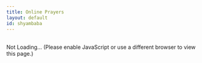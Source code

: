 ```yaml
---
title: Online Prayers
layout: default
id: shyambaba
---
```

<script src="//cdnjs.cloudflare.com/ajax/libs/jquery-timeago/1.4.1/jquery.timeago.min.js"></script>
<!-- 
<h3 id="post-msg"></h3>
<form id="post-form" action="https://a.kishan.info/comments/?id={{ page.id }}" method="post">
<label for="name">Name</label><br>
<input type="text" id="name" name="name" style="width:50%" required><br>
<label for="msg">Message</label><br>
<textarea id="msg" name="msg" rows="8" style="width:50%" required></textarea><br>
<input type="text" name="foo" style="display:none">
<button type="submit">Post</button>
</form>
 -->
<br>

<div id="comments"><noscript>Not </noscript>Loading...<noscript> (Please enable JavaScript or use a different browser to view this page.)</noscript></div>
<script>
$('#comments').load('https://a.kishan.info/comments/{{ page.id }}.htm', function() {
    $('time').timeago().each(function(){
        $(this).attr('title', new Date($(this).attr('datetime')).toString().replace(/ GMT.*/,''));
    });
});

$('#post-form').submit(function(event){
    $('#post-msg').text('Posting...');
    $.post( $('#post-form').attr('action'), $('#post-form').serialize(), function(res) {
        $('#post-msg').text(res);
        $('#msg').val('');
    }, 'text' );
    event.preventDefault();
});
</script>
